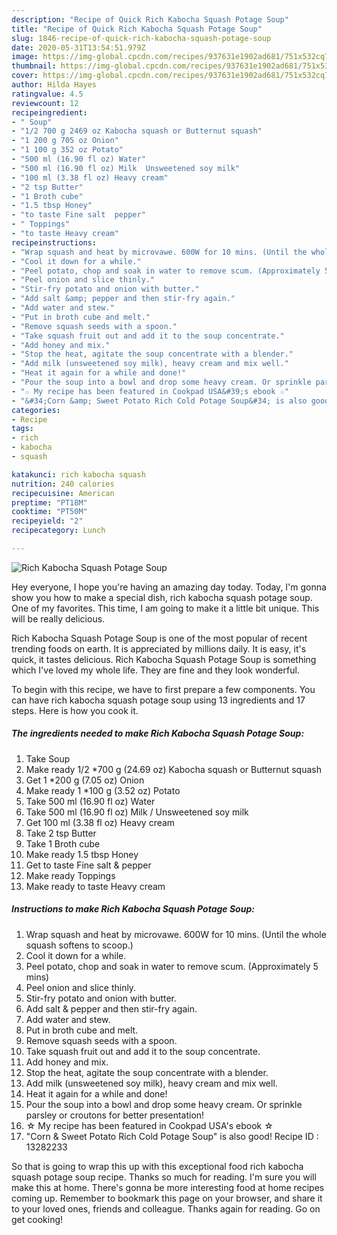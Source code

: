 ```yaml
---
description: "Recipe of Quick Rich Kabocha Squash Potage Soup"
title: "Recipe of Quick Rich Kabocha Squash Potage Soup"
slug: 1846-recipe-of-quick-rich-kabocha-squash-potage-soup
date: 2020-05-31T13:54:51.979Z
image: https://img-global.cpcdn.com/recipes/937631e1902ad681/751x532cq70/rich-kabocha-squash-potage-soup-recipe-main-photo.jpg
thumbnail: https://img-global.cpcdn.com/recipes/937631e1902ad681/751x532cq70/rich-kabocha-squash-potage-soup-recipe-main-photo.jpg
cover: https://img-global.cpcdn.com/recipes/937631e1902ad681/751x532cq70/rich-kabocha-squash-potage-soup-recipe-main-photo.jpg
author: Hilda Hayes
ratingvalue: 4.5
reviewcount: 12
recipeingredient:
- " Soup"
- "1/2 700 g 2469 oz Kabocha squash or Butternut squash"
- "1 200 g 705 oz Onion"
- "1 100 g 352 oz Potato"
- "500 ml (16.90 fl oz) Water"
- "500 ml (16.90 fl oz) Milk  Unsweetened soy milk"
- "100 ml (3.38 fl oz) Heavy cream"
- "2 tsp Butter"
- "1 Broth cube"
- "1.5 tbsp Honey"
- "to taste Fine salt  pepper"
- " Toppings"
- "to taste Heavy cream"
recipeinstructions:
- "Wrap squash and heat by microvawe. 600W for 10 mins. (Until the whole squash softens to scoop.)"
- "Cool it down for a while."
- "Peel potato, chop and soak in water to remove scum. (Approximately 5 mins)"
- "Peel onion and slice thinly."
- "Stir-fry potato and onion with butter."
- "Add salt &amp; pepper and then stir-fry again."
- "Add water and stew."
- "Put in broth cube and melt."
- "Remove squash seeds with a spoon."
- "Take squash fruit out and add it to the soup concentrate."
- "Add honey and mix."
- "Stop the heat, agitate the soup concentrate with a blender."
- "Add milk (unsweetened soy milk), heavy cream and mix well."
- "Heat it again for a while and done!"
- "Pour the soup into a bowl and drop some heavy cream. Or sprinkle parsley or croutons for better presentation!"
- "☆ My recipe has been featured in Cookpad USA&#39;s ebook ☆"
- "&#34;Corn &amp; Sweet Potato Rich Cold Potage Soup&#34; is also good! Recipe ID : 13282233"
categories:
- Recipe
tags:
- rich
- kabocha
- squash

katakunci: rich kabocha squash 
nutrition: 240 calories
recipecuisine: American
preptime: "PT18M"
cooktime: "PT50M"
recipeyield: "2"
recipecategory: Lunch

---
```



![Rich Kabocha Squash Potage Soup](https://img-global.cpcdn.com/recipes/937631e1902ad681/751x532cq70/rich-kabocha-squash-potage-soup-recipe-main-photo.jpg)

Hey everyone, I hope you're having an amazing day today. Today, I'm gonna show you how to make a special dish, rich kabocha squash potage soup. One of my favorites. This time, I am going to make it a little bit unique. This will be really delicious.

Rich Kabocha Squash Potage Soup is one of the most popular of recent trending foods on earth. It is appreciated by millions daily. It is easy, it's quick, it tastes delicious. Rich Kabocha Squash Potage Soup is something which I've loved my whole life. They are fine and they look wonderful.




To begin with this recipe, we have to first prepare a few components. You can have rich kabocha squash potage soup using 13 ingredients and 17 steps. Here is how you cook it.

<!--inarticleads1-->

##### The ingredients needed to make Rich Kabocha Squash Potage Soup:

1. Take  Soup
1. Make ready 1/2 *700 g (24.69 oz) Kabocha squash or Butternut squash
1. Get 1 *200 g (7.05 oz) Onion
1. Make ready 1 *100 g (3.52 oz) Potato
1. Take 500 ml (16.90 fl oz) Water
1. Take 500 ml (16.90 fl oz) Milk / Unsweetened soy milk
1. Get 100 ml (3.38 fl oz) Heavy cream
1. Take 2 tsp Butter
1. Take 1 Broth cube
1. Make ready 1.5 tbsp Honey
1. Get to taste Fine salt &amp; pepper
1. Make ready  Toppings
1. Make ready to taste Heavy cream




<!--inarticleads2-->

##### Instructions to make Rich Kabocha Squash Potage Soup:

1. Wrap squash and heat by microvawe. 600W for 10 mins. (Until the whole squash softens to scoop.)
1. Cool it down for a while.
1. Peel potato, chop and soak in water to remove scum. (Approximately 5 mins)
1. Peel onion and slice thinly.
1. Stir-fry potato and onion with butter.
1. Add salt &amp; pepper and then stir-fry again.
1. Add water and stew.
1. Put in broth cube and melt.
1. Remove squash seeds with a spoon.
1. Take squash fruit out and add it to the soup concentrate.
1. Add honey and mix.
1. Stop the heat, agitate the soup concentrate with a blender.
1. Add milk (unsweetened soy milk), heavy cream and mix well.
1. Heat it again for a while and done!
1. Pour the soup into a bowl and drop some heavy cream. Or sprinkle parsley or croutons for better presentation!
1. ☆ My recipe has been featured in Cookpad USA&#39;s ebook ☆
1. &#34;Corn &amp; Sweet Potato Rich Cold Potage Soup&#34; is also good! Recipe ID : 13282233




So that is going to wrap this up with this exceptional food rich kabocha squash potage soup recipe. Thanks so much for reading. I'm sure you will make this at home. There's gonna be more interesting food at home recipes coming up. Remember to bookmark this page on your browser, and share it to your loved ones, friends and colleague. Thanks again for reading. Go on get cooking!
